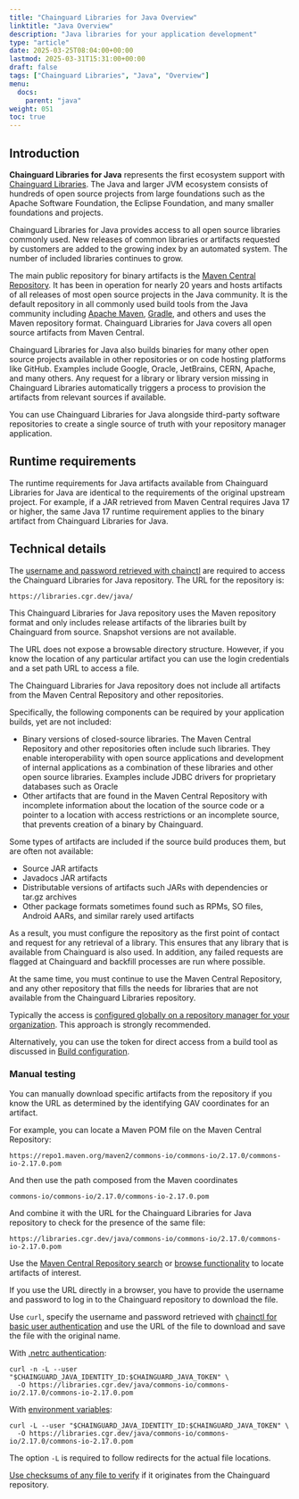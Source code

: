 ```yaml
---
title: "Chainguard Libraries for Java Overview"
linktitle: "Java Overview"
description: "Java libraries for your application development"
type: "article"
date: 2025-03-25T08:04:00+00:00
lastmod: 2025-03-31T15:31:00+00:00
draft: false
tags: ["Chainguard Libraries", "Java", "Overview"]
menu:
  docs:
    parent: "java"
weight: 051
toc: true
---
```


## Introduction

**Chainguard Libraries for Java** represents the first ecosystem support with
[Chainguard Libraries](/chainguard/libraries/overview/). The Java and larger JVM
ecosystem consists of hundreds of open source projects from large foundations
such as the Apache Software Foundation, the Eclipse Foundation, and many smaller
foundations and projects. 

Chainguard Libraries for Java provides access to all open source libraries
commonly used. New releases of common libraries or artifacts requested by
customers are added to the growing index by an automated system. The number of
included libraries continues to grow.

The main public repository for binary artifacts is the [Maven Central
Repository](https://central.sonatype.com/). It has been in operation for  nearly
20 years and hosts artifacts of all releases of most open source projects in the
Java community.  It is the default repository in all commonly used build tools
from the Java community including [Apache Maven](https://maven.apache.org/),
[Gradle](https://gradle.org/), and others and uses the Maven repository format.
Chainguard Libraries for Java covers all open source artifacts from Maven
Central.

Chainguard Libraries for Java also builds binaries for many other open source
projects available in other repositories or on code hosting platforms like
GitHub. Examples include Google, Oracle, JetBrains, CERN, Apache, and many
others. Any request for a library or library version missing in Chainguard
Libraries automatically triggers a process to provision the artifacts from
relevant sources if available. 

You can use Chainguard Libraries for Java alongside third-party software
repositories to create a single source of truth with your repository manager
application. 

## Runtime requirements

The runtime requirements for Java artifacts available from Chainguard Libraries
for Java are identical to the requirements of the original upstream project. For
example, if a JAR retrieved from Maven Central requires Java 17 or higher, the
same Java 17 runtime requirement applies to the binary artifact from Chainguard
Libraries for Java.

## Technical details

The [username and password retrieved with
chainctl](/chainguard/libraries/access/) are required to access the Chainguard
Libraries for Java repository. The URL for the repository is:

```
https://libraries.cgr.dev/java/
```

This Chainguard Libraries for Java repository uses the Maven repository format
and only includes release artifacts of the libraries built by Chainguard from
source. Snapshot versions are not available.

The URL does not expose a browsable directory structure. However, if you know the
location of any particular artifact you can use the login credentials and a set
path URL to access a file.

The Chainguard Libraries for Java repository does not include all artifacts from
the Maven Central Repository and other repositories.

Specifically, the following components can be required by your application
builds, yet are not included:

* Binary versions of closed-source libraries. The Maven Central Repository and
  other repositories often include such libraries. They enable interoperability
  with open source applications and development of internal applications as a
  combination of these libraries and other open source libraries. Examples include
  JDBC drivers for proprietary databases such as Oracle
* Other artifacts that are found in the Maven Central Repository with incomplete
  information about the location of the source code or a pointer to a location
  with access restrictions or an incomplete source, that prevents creation of a
  binary by Chainguard.

Some types of artifacts are included if the source build produces them, but are
often not available:

* Source JAR artifacts
* Javadocs JAR artifacts
* Distributable versions of artifacts such JARs with dependencies or tar.gz archives
* Other package formats sometimes found such as RPMs, SO files, Android AARs,
  and similar rarely used artifacts

As a result, you must configure the repository as the first point of contact and
request for any retrieval of a library. This ensures that any library that is
available from Chainguard is also used. In addition, any failed requests are
flagged at Chainguard and backfill processes are run where possible.

At the same time, you must continue to use the Maven Central Repository, and any
other repository that fills the needs for libraries that are not available from
the Chainguard Libraries repository.

Typically the access is [configured globally on a repository manager for your
organization](/chainguard/libraries/java/global-configuration/). This approach
is strongly recommended. 

Alternatively, you can use the token for direct access from a build tool as
discussed in [Build
configuration](/chainguard/libraries/java/build-configuration/).

<a id="java-repo-test">

### Manual testing

You can manually download specific artifacts from the repository if you know the
URL as determined by the identifying GAV coordinates for an artifact.

For example, you can locate a Maven POM file on the Maven Central Repository:

```
https://repo1.maven.org/maven2/commons-io/commons-io/2.17.0/commons-io-2.17.0.pom
```

And then use the path composed from the Maven coordinates

```
commons-io/commons-io/2.17.0/commons-io-2.17.0.pom
```

And combine it with the URL for the Chainguard Libraries for Java repository to
check for the presence of the same file:

```
https://libraries.cgr.dev/java/commons-io/commons-io/2.17.0/commons-io-2.17.0.pom
```

Use the [Maven Central Repository search](https://central.sonatype.com/) or
[browse functionality](https://repo1.maven.org/maven2/) to locate artifacts of
interest.

If you use the URL directly in a browser, you have to provide the username and
password to log in to the Chainguard repository to download the file.

Use `curl`, specify the username and password retrieved with [chainctl for basic
user authentication](chainguard/libraries/access) and use the URL of the file to
download and save the file with the original name.

With [.netrc authentication](/chainguard/libraries/access/#netrc):

```
curl -n -L --user "$CHAINGUARD_JAVA_IDENTITY_ID:$CHAINGUARD_JAVA_TOKEN" \
  -O https://libraries.cgr.dev/java/commons-io/commons-io/2.17.0/commons-io-2.17.0.pom
```

With [environment variables](/chainguard/libraries/access/#env):

```
curl -L --user "$CHAINGUARD_JAVA_IDENTITY_ID:$CHAINGUARD_JAVA_TOKEN" \
  -O https://libraries.cgr.dev/java/commons-io/commons-io/2.17.0/commons-io-2.17.0.pom
```

The option `-L` is required to follow redirects for the actual file locations.

[Use checksums of any file to
verify](/chainguard/libraries/java/management/#java-verification) if it
originates from the Chainguard repository.